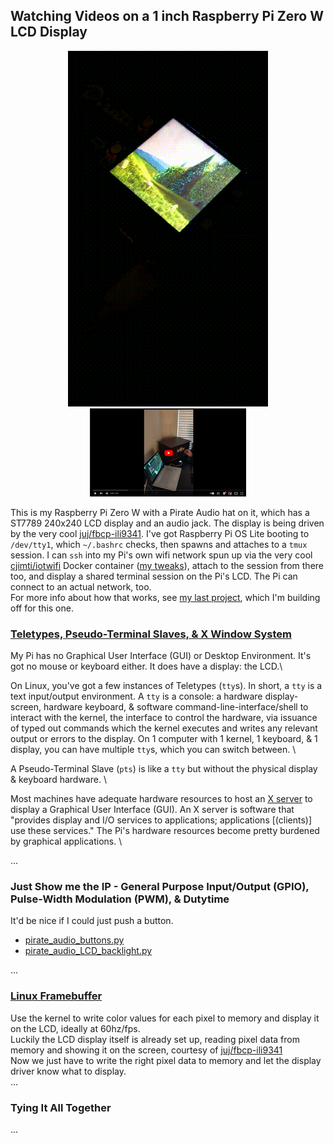 ## Watching Videos on a 1 inch Raspberry Pi Zero W LCD Display

<p align="center">
  <img src="../attachments/pi0w_LCD_vid_demo.gif"/> <a href="https://www.youtube.com/watch?v=Z2iemmzBF1A"><img src="../attachments/pi0_youtube_vid2.png"/></a>
</p>

This is my Raspberry Pi Zero W with a Pirate Audio hat on it, which has a ST7789 240x240 LCD display and an audio jack. The display is being driven by the very cool [juj/fbcp-ili9341](https://github.com/juj/fbcp-ili9341). I've got Raspberry Pi OS Lite booting to `/dev/tty1`, which `~/.bashrc` checks, then spawns and attaches to a `tmux` session. I can `ssh` into my Pi's own wifi network spun up via the very cool [cjimti/iotwifi](https://github.com/cjimti/iotwifi) Docker container ([my tweaks](<./wifi_and_WAP.md>)), attach to the session from there too, and display a shared terminal session on the Pi's LCD. The Pi can connect to an actual network, too. \
For more info about how that works, see [my last project](./fbcp-ili9341-SPI-Display-Pirate-Audio.md), which I'm building off for this one.


### [Teletypes, Pseudo-Terminal Slaves, & X Window System](https://unix.stackexchange.com/a/336527)
My Pi has no Graphical User Interface (GUI) or Desktop Environment. It's got no mouse or keyboard either. It does have a display: the LCD.\

On Linux, you've got a few instances of Teletypes (`tty`s). In short, a `tty` is a text input/output environment. A `tty` is a console: a hardware display-screen, hardware keyboard, & software command-line-interface/shell to interact with the kernel, the interface to control the hardware, via issuance of typed out commands which the kernel executes and writes any relevant output or errors to the display. On 1 computer with 1 kernel, 1 keyboard, & 1 display, you can have multiple `tty`s, which you can switch between. \

A Pseudo-Terminal Slave (`pts`) is like a `tty` but without the physical display & keyboard hardware. \

Most machines have adequate hardware resources to host an [X server](https://en.wikipedia.org/wiki/X_Window_System) to display a Graphical User Interface (GUI). An X server is software that "provides display and I/O services to applications; applications \[(clients)\] use these services." The Pi's hardware resources become pretty burdened by graphical applications. \

...

### Just Show me the IP - General Purpose Input/Output (GPIO), Pulse-Width Modulation (PWM), & Dutytime
It'd be nice if I could just push a button. 
- [pirate_audio_buttons.py](../pirate_audio_buttons.py)
- [pirate_audio_LCD_backlight.py](../pirate_audio_LCD_backlight.py)

...

### [Linux Framebuffer](https://www.kernel.org/doc/Documentation/fb/framebuffer.txt)
Use the kernel to write color values for each pixel to memory and display it on the LCD, ideally at 60hz/fps. \
Luckily the LCD display itself is already set up, reading pixel data from memory and showing it on the screen, courtesy of [juj/fbcp-ili9341](https://github.com/juj/fbcp-ili9341) \
Now we just have to write the right pixel data to memory and let the display driver know what to display. \
...

### Tying It All Together
...